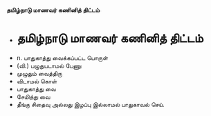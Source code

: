 **தமிழ்நாடு மாணவர் கணினித் திட்டம்**
- # தமிழ்நாடு மாணவர் கணினித் திட்டம்
- n. பாதுகாத்து வைக்கப்பட்ட பொருள்
- (வி.) பழுதுபடாமல் பேணு
- முழுதும் வைத்திரு
- விடாமல் கொள்
- பாதுகாத்து வை
- சேமித்து வை
- தீங்கு சிதைவு அல்லது இழப்பு இல்லாமல் பாதுகாவல் செய்.

